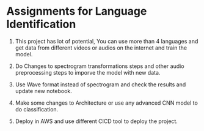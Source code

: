 # Assignments for Language Identification

1) This project has lot of potential, You can use more than 4 languages and get data from different videos or audios on the internet and train the model.

2) Do Changes to spectrogram transformations steps and other audio preprocessing steps to imporve the model with new data.

3) Use Wave format instead of spectrogram and check the results and update new notebook.

4) Make some changes to Architecture or use any advanced CNN model to do classification.

5) Deploy in AWS and use different CICD tool to deploy the project.
